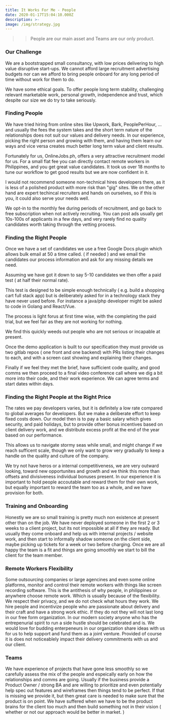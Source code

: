 ```yaml
---
title: It Works For Me - People
date: 2020-01-17T15:04:10.000Z
description: >-
image: /img/strategy.jpg
---
```


>> People are our main asset and Teams are our only product.

### Our Challenge

We are a bootstrapped small consultancy, with low prices delivering to high value disruptive start-ups. We cannot afford large recruitment advertising budgets nor can we afford to bring people onboard for any long period of time without work for them to do. 

We have some ethical goals. To offer people long term stability, challenging relevant marketable work, personal growth, independence and trust, which despite our size we do try to take seriously. 

### Finding People

We have tried hiring from online sites like Upwork, Bark, PeoplePerHour, ... and usually the fees the system takes and the short term nature of the relationships does not suit our values and delivery needs. In our experience, picking the right person and growing with them, and having them learn our ways and vice versa creates much better long term value and client results. 

Fortunately for us, OnlineJobs.ph, offers a very attractive recruitment model for us. For a small flat fee you can directly contact remote workers in Philippines, and you get great value candidates. It took us over 18 months to tune our workflow to get good results but we are now confident in it. 

I would not recommend someone non-technical hires developers there, as it is less of a polished product with more risk than "gig" sites. We on the other hand are expert techincal recruiters and hands on ourselves, so if this is you, it could also serve your needs well.

We opt-in to the monthly fee during periods of recruitment, and go back to free subscription when not actively recruiting. You can post ads usually get 10s-100s of applicants in a few days, and very rarely find no quality candidates worth taking through the vetting process. 

### Finding the Right People

Once we have a set of candidates we use a free Google Docs plugin which allows bulk email at 50 a time called. ( if needed ) and we email the candidates our process information and ask for any missing details we need. 

Assuming we have got it down to say 5-10 candidates we then offer a paid test ( at half their normal rate). 

This test is designed to be simple enough technically ( e.g. build a shopping cart full stack app) but is deliberately asked for in a technology stack they have never used before. For instance a java/php developer might be asked to code in Golang and React/Vue. 

The process is light forus at first time wise, with the completing the paid trial, but we feel fair as they are not working for nothing. 

We find this quickly weeds out people who are not serious or incapable at present.

Once the demo application is built to our specification they must provide us two gitlab repos ( one front and one backend) with PRs listing their changes to each, and with a screen cast showing and explaining their changes. 

Finally if we feel they met the brief, have sufficient code quality, and good comms we then proceed to a final video conference call where we dig a bit more into their code, and their work experience. We can agree terms and start dates within days.

### Finding the Right People at the Right Price

The rates we pay developers varies, but it is definitely a low rate compared to global averages for developers. But we make a deliberate effort to keep fixed costs down. Our model then is to pay a basic salary which gives security, and paid holidays, but to provide other bonus incentives based on client delivery work, and we distribute excess profit at the end of the year based on our performance.

This allows us to navigate stormy seas while small, and might change if we reach sufficent scale, though we only want to grow very gradually to keep a handle on the quality and culture of the company. 

We try not have heros or a internal competitiveness, we are very outward looking, toward new opportunites and growth and we think this more than offsets and divisiveness individual bonuses present. In our experience it is important to hold people accoutable and reward them for their own work, but equally important to reward the team too as a whole, and we have provision for both. 

### Training and Onboarding

Honestly we are so small training is pretty much non existence at present other than on the job. We have never deployed someone in the first 2 or 3 weeks to a client project, but its not impossible at all if they are ready. But usually they come onboard and help us with internal projects / website work, and then start to informally shadow someone on the client side, maybe picking up tickets for a week or two before charging. Once we are all happy the team is a fit and things are going smoothly we start to bill the client for the team member.  

### Remote Workers Flexibility

Some outsourcing companies or large agencines and even some online platforms, monitor and control their remote workers with things like screen recording software. This is the antithesis of why people, in philippines or anywhere choose remote work. Which is usually because of the flexibility. We respect their privacy, and we do not check what hours they work. We hire people and incentivize people who are passionate about delivery and their craft and have a strong work ethic. If they do not they will not last long in our free form organization. In our modern society anyone who has the entrepenurial spirit to run a side hustle should be celebrated and is. We would love for budding enterpeneurs in our organization share ideas with us for us to help support and fund them as a joint venture. Provided of course it is does not noticeablely impact their delivery commitments with us and our client.

### Teams

We have experience of projects that have gone less smoothly so we carefully assess the mix of the people and espeically early on how the relationships and comms are going. Usually if the business provide a Product Owner / strong BA and are willing to prioritize and even potentially help spec out features and wireframes then things tend to be perfect. If that is missing we provide it, but then great care is needed to make sure that the product is on point. We have suffered when we have to be the product brains for the client too much and then build something not in their vision ( whether or not our approach would be better in market. )